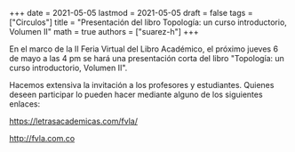 +++
date      = 2021-05-05
lastmod   = 2021-05-05
draft     = false
tags      = ["Circulos"]
title     = "Presentación del libro Topología: un curso introductorio, Volumen II"
math      = true
authors   = ["suarez-h"]
+++

En el marco de la II Feria Virtual del Libro Académico, el próximo jueves 6 de mayo a las 4 pm se hará una presentación corta del libro "Topología: un curso introductorio, Volumen II".

Hacemos extensiva la invitación a los profesores y estudiantes. Quienes deseen participar lo pueden hacer mediante alguno de los siguientes enlaces:

https://letrasacademicas.com/fvla/

http://fvla.com.co
